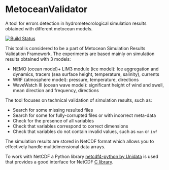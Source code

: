 # MetoceanValidator

A tool for errors detection in hydrometeorological simulation results obtained with different metocean models.

[![Build Status](https://travis-ci.com/J3FALL/MetoceanValidator.svg?branch=master)](https://travis-ci.com/J3FALL/MetoceanValidator)

This tool is considered to be a part of Metocean Simulation Results Validation Framework. 
The experiments are based mainly on simulation results obtained with 3 models:
- NEMO (ocean model)+ LIM3 module (ice model): Ice aggregation and dynamics, tracers (sea surface height, temperature, salinity), currents
- WRF (atmosphere model): pressure, temperature, directions
- WaveWatch III (ocean wave model): significant height of wind and swell, mean direction and frequency, directions

The tool focuses on technical validation of simulation results, such as:
- Search for some missing resulted files
- Search for some for fully-corrupted files or with incorrect meta-data
- Check for the presence of all variables
- Check that variables correspond to correct dimensions
- Check that variables do not contain invalid values, such as `nan` or `inf`

The simulation results are stored in NetCDF format which allows you to effectively handle multidimensional data arrays.

To work with NetCDF a Python library [netcdf4-python by Unidata](https://github.com/Unidata/netcdf4-python) is used that provides a good interface for NetCDF [C library](https://github.com/Unidata/netcdf-c).
